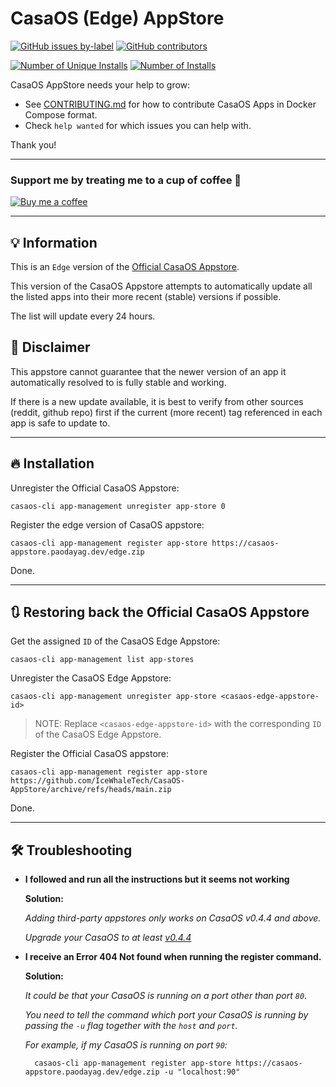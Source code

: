 # CasaOS (Edge) AppStore

[![GitHub issues by-label](https://img.shields.io/github/issues/IceWhaleTech/CasaOS-AppStore/help%20wanted?label=help%20wanted&style=for-the-badge)](https://github.com/IceWhaleTech/CasaOS-AppStore/issues?q=is%3Aissue+is%3Aopen+label%3A%22help+wanted%22) [![GitHub contributors](https://img.shields.io/github/contributors/IceWhaleTech/CasaOS-AppStore?style=for-the-badge)](https://github.com/IceWhaleTech/CasaOS-AppStore/graphs/contributors)

[![Number of Unique Installs](https://visitly.paodayag.dev/edge.zip/badge?unique=1&label=Unique%20Installs)](https://visitly.paodayag.dev) [![Number of Installs](https://visitly.paodayag.dev/edge.zip/badge?label=Total%20Installs)](https://visitly.paodayag.dev)

CasaOS AppStore needs your help to grow:

- See [CONTRIBUTING.md](https://github.com/IceWhaleTech/CasaOS-AppStore/blob/main/CONTRIBUTING.md) for how to contribute CasaOS Apps in Docker Compose format.
- Check `help wanted` for which issues you can help with.

Thank you!

---

### Support me by treating me to a cup of coffee 🥰

[![Buy me a coffee](https://raw.githubusercontent.com/WisdomSky/CasaOS-Coolstore/main/buy-me-a-coffee.png)](https://www.buymeacoffee.com/wisdomsky)


---
## 💡 Information

This is an `Edge` version of the [Official CasaOS Appstore](https://github.com/IceWhaleTech/CasaOS-AppStore/blob/main/CONTRIBUTING.md). 

This version of the CasaOS Appstore attempts to automatically update all the listed apps into their more recent (stable) versions if possible.

The list will update every 24 hours.

## 🚨 Disclaimer

This appstore cannot guarantee that the newer version of an app it automatically resolved to is fully stable and working. 

If there is a new update available, it is best to verify from other sources (reddit, github repo) first if the current (more recent) tag referenced in each app is safe to update to.

---

## 🔥 Installation

Unregister the Official CasaOS Appstore:

    casaos-cli app-management unregister app-store 0

Register the edge version of CasaOS appstore:

    casaos-cli app-management register app-store https://casaos-appstore.paodayag.dev/edge.zip

Done.


---
## 🔃 Restoring back the Official CasaOS Appstore

Get the assigned `ID` of the CasaOS Edge Appstore:

    casaos-cli app-management list app-stores

Unregister the  CasaOS Edge Appstore:

    casaos-cli app-management unregister app-store <casaos-edge-appstore-id>

> NOTE: Replace `<casaos-edge-appstore-id>` with the corresponding `ID` of the CasaOS Edge Appstore.

Register the Official CasaOS appstore:

    casaos-cli app-management register app-store https://github.com/IceWhaleTech/CasaOS-AppStore/archive/refs/heads/main.zip

Done.

---

## 🛠 Troubleshooting

* **I followed and run all the instructions but it seems not working**

    **Solution:** 
    
    _Adding third-party appstores only works on CasaOS v0.4.4 and above._
    
    _Upgrade your CasaOS to at least [v0.4.4](https://blog.casaos.io/blog/23.html)_

* **I receive an Error 404 Not found when running the register command.**

    **Solution:**
    
    _It could be that your CasaOS is running on a port other than port `80`._ 
    
    _You need to tell the command which port your CasaOS is running by passing the `-u` flag together with the `host` and `port`._

    _For example, if my CasaOS is running on port `90`:_

        casaos-cli app-management register app-store https://casaos-appstore.paodayag.dev/edge.zip -u "localhost:90"

<!-- ALL-CONTRIBUTORS-LIST:START - Do not remove or modify this section -->
<!-- prettier-ignore-start -->
<!-- markdownlint-disable -->

<!-- markdownlint-restore -->
<!-- prettier-ignore-end -->

<!-- ALL-CONTRIBUTORS-LIST:END -->
